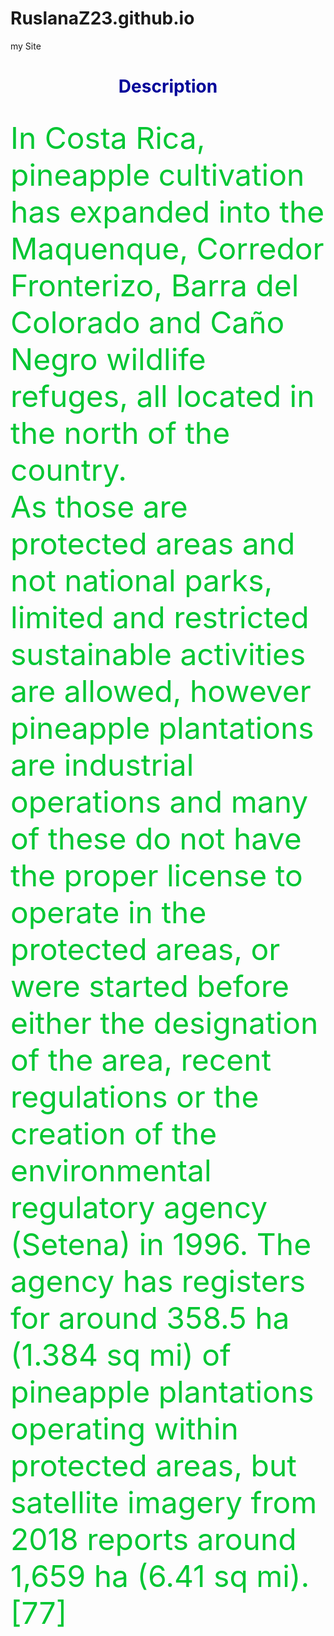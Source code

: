 # RuslanaZ23.github.io
my Site
<!doctype html> 
<html> 
<head>
<title>Злобіна Руслана</title>
</head>
<body>

<h1><center> <font color=“#003399”>Description </font></center></h1><br>
        <font color=“#CC6633” size=7> In Costa Rica, pineapple cultivation has expanded into the Maquenque, Corredor Fronterizo, Barra del Colorado and Caño Negro wildlife refuges, all located in the north of the country. <br> As those are protected areas and not national parks, limited and restricted sustainable activities are allowed, however pineapple plantations are industrial operations and many of these do not have the proper license to operate in the protected areas, or were started before either the designation of the area, recent regulations or the creation of the environmental regulatory agency (Setena) in 1996. The agency has registers for around 358.5 ha (1.384 sq mi) of pineapple plantations operating within protected areas, but satellite imagery from 2018 reports around 1,659 ha (6.41 sq mi).[77]</font> 

</body>
</html>
